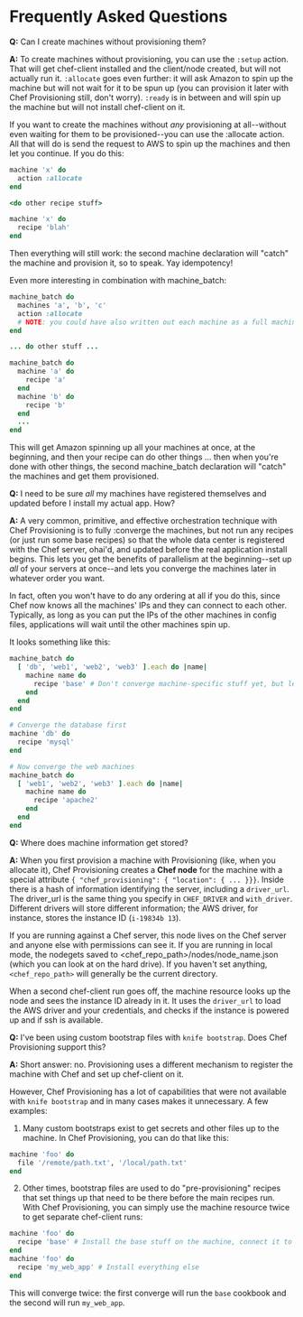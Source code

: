 Frequently Asked Questions
==========================

**Q:** Can I create machines without provisioning them?

**A:** To create machines without provisioning, you can use the `:setup` action.  That will get chef-client installed and the client/node created, but will not actually run it.  `:allocate` goes even further: it will ask Amazon to spin up the machine but will not wait for it to be spun up (you can provision it later with Chef Provisioning still, don't worry).  `:ready` is in between and will spin up the machine but will not install chef-client on it.

If you want to create the machines without *any* provisioning at all--without even waiting for them to be provisioned--you can use the :allocate action.  All that will do is send the request to AWS to spin up the machines and then let you continue.  If you do this:

```ruby
machine 'x' do
  action :allocate
end

<do other recipe stuff>

machine 'x' do
  recipe 'blah'
end
```

Then everything will still work: the second machine declaration will "catch" the machine and provision it, so to speak.  Yay idempotency!

Even more interesting in combination with machine_batch:

```ruby
machine_batch do
  machines 'a', 'b', 'c'
  action :allocate
  # NOTE: you could have also written out each machine as a full machine delcaration here a la machine 'x' do ... end
end

... do other stuff ...

machine_batch do
  machine 'a' do
    recipe 'a'
  end
  machine 'b' do
    recipe 'b'
  end
  ...
end
```

This will get Amazon spinning up all your machines at once, at the beginning, and then your recipe can do other things ... then when you're done with other things, the second machine_batch declaration will "catch" the machines and get them provisioned.

**Q:** I need to be sure *all* my machines have registered themselves and updated before I install my actual app.  How?

**A:** A very common, primitive, and effective orchestration technique with Chef Provisioning is to fully :converge the machines, but not run any recipes (or just run some base recipes) so that the whole data center is registered with the Chef server, ohai'd, and updated before the real application install begins.  This lets you get the benefits of parallelism at the beginning--set up *all* of your servers at once--and lets you converge the machines later in whatever order you want.

In fact, often you won't have to do any ordering at all if you do this, since Chef now knows all the machines' IPs and they can connect to each other.  Typically, as long as you can put the IPs of the other machines in config files, applications will wait until the other machines spin up.

It looks something like this:

```ruby
machine_batch do
  [ 'db', 'web1', 'web2', 'web3' ].each do |name|
    machine name do
      recipe 'base' # Don't converge machine-specific stuff yet, but let's get apt updated and stuff in parallel
    end
  end
end

# Converge the database first
machine 'db' do
  recipe 'mysql'
end

# Now converge the web machines
machine_batch do
  [ 'web1', 'web2', 'web3' ].each do |name|
    machine name do
      recipe 'apache2'
    end
  end
end
```

**Q:** Where does machine information get stored?

**A:** When you first provision a machine with Provisioning (like, when you allocate it), Chef Provisioning creates a **Chef node** for the machine with a special attribute `{ "chef_provisioning": { "location": { ... }}}`. Inside there is a hash of information identifying the server, including a `driver_url`.  The driver_url is the same thing you specify in `CHEF_DRIVER` and `with_driver`.  Different drivers will store different information; the AWS driver, for instance, stores the instance ID (`i-19834b 13`).

If you are running against a Chef server, this node lives on the Chef server and anyone else with permissions can see it.  If you are running in local mode, the nodegets saved to <chef_repo_path>/nodes/node_name.json (which you can look at on the hard drive).  If you haven't set anything, `<chef_repo_path>` will generally be the current directory.

When a second chef-client run goes off, the machine resource looks up the node and sees the instance ID already in it.  It uses the `driver_url` to load the AWS driver and your credentials, and checks if the instance is powered up and if ssh is available.

**Q:** I've been using custom bootstrap files with `knife bootstrap`.  Does Chef Provisioning support this?

**A:** Short answer: no.  Provisioning uses a different mechanism to register the machine with Chef and set up chef-client on it.

However, Chef Provisioning has a lot of capabilities that were not available with `knife bootstrap` and in many cases makes it unnecessary.  A few examples:

1. Many custom bootstraps exist to get secrets and other files up to the machine.  In Chef Provisioning, you can do that like this:

```ruby
machine 'foo' do
  file '/remote/path.txt', '/local/path.txt'
end
```

2. Other times, bootstrap files are used to do "pre-provisioning" recipes that set things up that need to be there before the main recipes run.  With Chef Provisioning, you can simply use the machine resource twice to get separate chef-client runs:

```ruby
machine 'foo' do
  recipe 'base' # Install the base stuff on the machine, connect it to AD, etc.
end
machine 'foo' do
  recipe 'my_web_app' # Install everything else
end
```

This will converge twice: the first converge will run the `base` cookbook and the second will run `my_web_app`.
